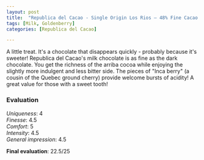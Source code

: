 ```yaml
---
layout: post
title:  "Republica del Cacao - Single Origin Los Rios – 48% Fine Cacao - Golden Berry & Dark Milk Chocolate"
tags: [Milk, Goldenberry] 
categories: [Republica del Cacao]

---
```


A little treat. It's a chocolate that disappears quickly - probably because it's sweeter! Republica del Cacao's milk chocolate is as fine as the dark chocolate. You get the richness of the arriba cocoa while enjoying the slightly more indulgent and less bitter side. The pieces of "Inca berry" (a cousin of the Quebec ground cherry) provide welcome bursts of acidity!
A great value for those with a sweet tooth!


### Evaluation

_Uniqueness_: 4  
_Finesse_: 4.5  
_Comfort_: 5  
_Intensity_: 4.5  
_General impression_: 4.5

**Final evaluation**: 22.5/25